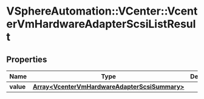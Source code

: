 # VSphereAutomation::VCenter::VcenterVmHardwareAdapterScsiListResult

## Properties
Name | Type | Description | Notes
------------ | ------------- | ------------- | -------------
**value** | [**Array&lt;VcenterVmHardwareAdapterScsiSummary&gt;**](VcenterVmHardwareAdapterScsiSummary.md) |  | 


